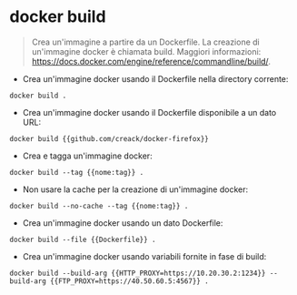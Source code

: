 # docker build

> Crea un'immagine a partire da un Dockerfile. La creazione di un'immagine docker è chiamata build.
> Maggiori informazioni: <https://docs.docker.com/engine/reference/commandline/build/>.

- Crea un'immagine docker usando il Dockerfile nella directory corrente:

`docker build .`

- Crea un'immagine docker usando il Dockerfile disponibile a un dato URL:

`docker build {{github.com/creack/docker-firefox}}`

- Crea e tagga un'immagine docker:

`docker build --tag {{nome:tag}} .`

- Non usare la cache per la creazione di un'immagine docker:

`docker build --no-cache --tag {{nome:tag}} .`

- Crea un'immagine docker usando un dato Dockerfile:

`docker build --file {{Dockerfile}} .`

- Crea un'immagine docker usando variabili fornite in fase di build:

`docker build --build-arg {{HTTP_PROXY=https://10.20.30.2:1234}} --build-arg {{FTP_PROXY=https://40.50.60.5:4567}} .`
